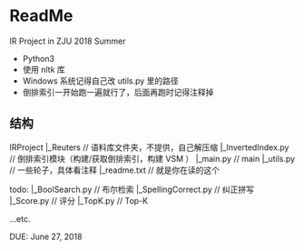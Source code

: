 # ReadMe

IR Project in ZJU 2018 Summer

- Python3
- 使用 nltk 库
- Windows 系统记得自己改 utils.py 里的路径
- 倒排索引一开始跑一遍就行了，后面再跑时记得注释掉

## 结构

IRProject
|_Reuters // 语料库文件夹，不提供，自己解压缩
|_InvertedIndex.py // 倒排索引模块（构建/获取倒排索引，构建 VSM ）
|_main.py // main
|_utils.py // 一些轮子，具体看注释
|_readme.txt // 就是你在读的这个

todo:
|_BoolSearch.py // 布尔检索
|_SpellingCorrect.py // 纠正拼写
|_Score.py // 评分
|_TopK.py // Top-K

...etc.


DUE: June 27, 2018
